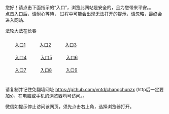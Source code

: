 您好！请点击下面指示的“入口”，浏览此网站是安全的，且为您带来平安。。 <br/>
点击入口后，请耐心等待， 过程中可能会出现无法打开的提示，请忽略，最终会进入网站. </br>

法轮大法在长春<br/>
<div style="padding:10px"><a style="margin:20px" target="_blank" href="https://d3muzmjolj14wn.cloudfront.net/2Qpsp?pnpkod" id="ccLink1" rel="nofollow">入口1</a> <a target="_blank" style="margin:20px" href="https://d2ebn7rui752bz.cloudfront.net/2Qpsp?cbupxdm" id="ccLink2" rel="nofollow">入口2</a> <a style="margin:20px" target="_blank" href="https://d1jm9cfbt5ikb2.cloudfront.net/2Qpsp?dobrbpg" id="ccLink3" rel="nofollow">入口3</a></div>

<div style="padding:10px" ><a style="margin:20px" target="_blank" href="https://d3muzmjolj14wn.cloudfront.net/2Qpsp?pnpkod" id="ccLink4" rel="nofollow">入口4</a> <a style="margin:20px" href="https://d2ebn7rui752bz.cloudfront.net/2Qpsp?cbupxdm" target="_blank" id="ccLink5" rel="nofollow">入口5</a> <a style="margin:20px" href="https://d1jm9cfbt5ikb2.cloudfront.net/2Qpsp?dobrbpg" target="_blank" id="ccLink6" rel="nofollow">入口6</a></div>

<div style="padding:10px"><a style="margin:20px" target="_blank" href="https://d3muzmjolj14wn.cloudfront.net/2Qpsp?pnpkod" id="ccLink7" rel="nofollow">入口7</a> <a style="margin:20px" href="https://d2ebn7rui752bz.cloudfront.net/2Qpsp?cbupxdm" target="_blank" id="ccLink8" rel="nofollow">入口8</a> <a style="margin:20px" target="_blank" href="https://d1jm9cfbt5ikb2.cloudfront.net/2Qpsp?dobrbpg" id="ccLink9" rel="nofollow">入口9</a></div>

<br/>



请复制并记住免翻墙网址 https://github.com/yntd/changchunzx (http后一定要加s)，在电脑或手机的浏览器均可访问。。<br/>

微信如提示停止访问该网页，须先点击右上角，选择浏览器打开。
